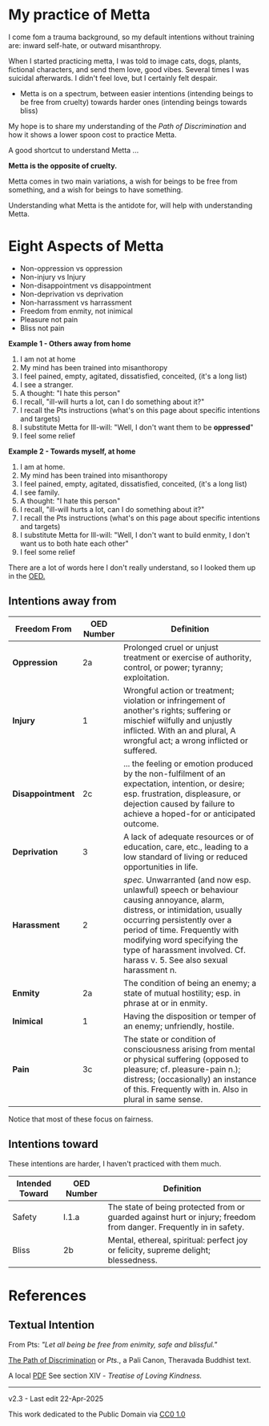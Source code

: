 ﻿# My practice of Metta

I come fom a trauma background, so my default intentions without training are: inward self-hate, or outward misanthropy.

When I started practicing metta, I was told to image cats, dogs, plants, fictional characters, and send them love, good vibes. Several times I was suicidal afterwards. I didn't feel love, but I certainly felt despair.

* Metta is on a spectrum, between easier intentions (intending beings to be free from cruelty) towards harder ones (intending beings towards bliss)

My hope is to share my understanding of the *Path of Discrimination* and how it shows a lower spoon cost to practice Metta.

A good shortcut to understand Metta ...

**Metta is the opposite of cruelty.**

Metta comes in two main variations, a wish for beings to be free from something, and a wish for beings to have something.

Understanding what Metta is the antidote for, will help with understanding Metta.

# Eight Aspects of Metta

* Non-oppression vs oppression
* Non-injury vs Injury
* Non-disappointment vs disappointment
* Non-deprivation vs deprivation
* Non-harrassment vs harrassment
* Freedom from enmity, not inimical
* Pleasure not pain
* Bliss not pain

**Example 1 - Others away from home**

1. I am not at home
1. My mind has been trained into misanthoropy
1. I feel pained, empty, agitated, dissatisfied, conceited, (it's a long list)
1. I see a stranger.
1. A thought: "I hate this person"
1. I recall, "ill-will hurts a lot, can I do something about it?"
1. I recall the Pts instructions (what's on this page about specific intentions and targets)
1. I substitute Metta for Ill-will: "Well, I don't want them to be **oppressed**"
1. I feel some relief

**Example 2 - Towards myself, at home**

1. I am at home.
1. My mind has been trained into misanthoropy
1. I feel pained, empty, agitated, dissatisfied, conceited, (it's a long list)
1. I see family.
1. A thought: "I hate this person"
1. I recall, "ill-will hurts a lot, can I do something about it?"
1. I recall the Pts instructions (what's on this page about specific intentions and targets)
1. I substitute Metta for Ill-will: "Well, I don't want to build enmity, I don't want us to both hate each other"
1. I feel some relief

There are a lot of words here I don't really understand, so I looked them up in the [OED.](https://www.oed.com/)

## Intentions away from

| Freedom From | OED Number | Definition | 
| ------------ | ---------- | ---------- |
| **Oppression**      | 2a | Prolonged cruel or unjust treatment or exercise of authority, control, or power; tyranny; exploitation. |
| **Injury**          | 1  | Wrongful action or treatment; violation or infringement of another's rights; suffering or mischief wilfully and unjustly inflicted. With an and plural, A wrongful act; a wrong inflicted or suffered.|
| **Disappointment**  | 2c | ... the feeling or emotion produced by the non-fulfilment of an expectation, intention, or desire; esp. frustration, displeasure, or dejection caused by failure to achieve a hoped-for or anticipated outcome. |
| **Deprivation**     | 3 | A lack of adequate resources or of education, care, etc., leading to a low standard of living or reduced opportunities in life. |
| **Harassment**      | 2 | *spec.* Unwarranted (and now esp. unlawful) speech or behaviour causing annoyance, alarm, distress, or intimidation, usually occurring persistently over a period of time. Frequently with modifying word specifying the type of harassment involved. Cf. harass v. 5. See also sexual harassment n. |
| **Enmity**          | 2a | The condition of being an enemy; a state of mutual hostility; esp. in phrase at or in enmity. |
| **Inimical**        | 1 |  Having the disposition or temper of an enemy; unfriendly, hostile.|
| **Pain**            | 3c | The state or condition of consciousness arising from mental or physical suffering (opposed to pleasure; cf. pleasure-pain n.); distress; (occasionally) an instance of this. Frequently with in. Also in plural in same sense. |

Notice that most of these focus on fairness.

## Intentions toward

These intentions are harder, I haven't practiced with them much.

| Intended Toward | OED Number | Definition |
| ----------------|------------|------------|
| Safety | I.1.a | The state of being protected from or guarded against hurt or injury; freedom from danger. Frequently in in safety. |
| Bliss | 2b | Mental, ethereal, spiritual: perfect joy or felicity, supreme delight; blessedness. |

# References

## Textual Intention

From Pts: *"Let all being be free from enimity, safe and blissful."*

[The Path of Discrimination](https://en.wikipedia.org/wiki/Pa%E1%B9%ADisambhid%C4%81magga) or *Pts.*, a Pali Canon, Theravada Buddhist text.

A local [PDF](./archive/patisambhidamagga_en_version_20230910.pdf) See section XIV - *Treatise of Loving Kindness.*

-----

v2.3 - Last edit 22-Apr-2025

This work dedicated to the Public Domain via [CC0 1.0](https://creativecommons.org/publicdomain/zero/1.0/)
